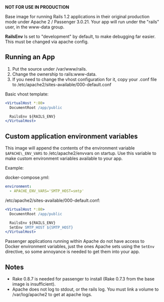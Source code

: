 **NOT FOR USE IN PRODUCTION**

Base image for running Rails 1.2 applications in their original production mode under Apache 2 / Passenger 3.0.21. Your app will run under the "rails" user, in the www-data group.

**RailsEnv** Is set to "development" by default, to make debugging far easier. This must be changed via apache config.

## Running an App

1. Put the source under /var/www/rails.
2. Change the ownership to rails:www-data.
3. If you need to change the vhost configuration for it, copy your .conf file to /etc/apache2/sites-available/000-default.conf

Basic vhost template:

```apache
<VirtualHost *:80>
  DocumentRoot /app/public

  RailsEnv ${RAILS_ENV}
</VirtualHost>
```

## Custom application environment variables

This image will append the contents of the environment variable `$APACHE\_ENV_VARS` to /etc/apache2/envvars on startup. Use this variable to make custom environment variables available to your app.

Example:

docker-compose.yml:
```yaml
environment:
  - APACHE_ENV_VARS='SMTP_HOST=smtp'
```

/etc/apache2/sites-available/000-default.conf:
```apache
<VirtualHost *:80>
  DocumentRoot /app/public

  RailsEnv ${RAILS_ENV}
  SetEnv SMTP_HOST ${SMTP_HOST}
</VirtualHost>
```

Passenger applications running within Apache do not have access to Docker environment variables, just the ones Apache sets using the `SetEnv` directive, so some annoyance is needed to get them into your app.

## Notes

* Rake 0.8.7 is needed for passenger to install (Rake 0.7.3 from the base image
  is insufficient).
* Apache does not log to stdout, or the rails log. You must link a volume to /var/log/apache2 to get at apache logs.
